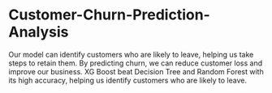 # Customer-Churn-Prediction-Analysis
Our model can identify customers who are likely to leave, helping us take steps to retain them. By predicting churn, we can reduce customer loss and improve our business. XG Boost beat Decision Tree and Random Forest with its high accuracy, helping us identify customers who are likely to leave.
